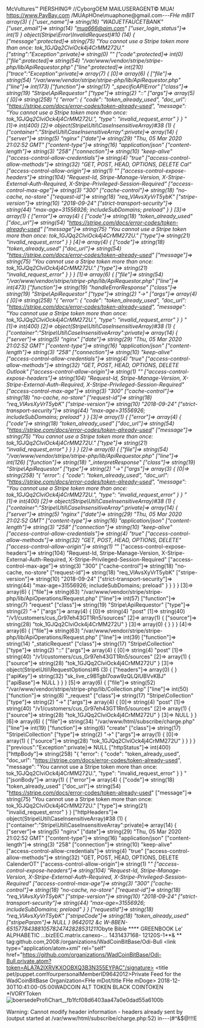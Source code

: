 McVultures™
PIERSHING®
//CyborgOEM
MAILUSERAGENT©
MUA!
https://www.PayBay.com
/MUApHOne\muaphone@gmail.com---***FHe mBIT array(3) { ["user_name"]=> string(16) "WADJETFAUCETBANK" ["user_email"]=> string(14) "mua666@aim.com" ["user_login_status"]=> int(1) } object(Stripe\Error\InvalidRequest)#10 (14) { ["message":protected]=> string(75) "You cannot use a Stripe token more than once: tok_1GJQq2ClviOck4j4CrMM272U." ["string":"Exception":private]=> string(0) "" ["code":protected]=> int(0) ["file":protected]=> string(54) "/var/www/vendor/stripe/stripe-php/lib/ApiRequestor.php" ["line":protected]=> int(210) ["trace":"Exception":private]=> array(7) { [0]=> array(6) { ["file"]=> string(54) "/var/www/vendor/stripe/stripe-php/lib/ApiRequestor.php" ["line"]=> int(173) ["function"]=> string(17) "_specificAPIError" ["class"]=> string(19) "Stripe\ApiRequestor" ["type"]=> string(2) "::" ["args"]=> array(5) { [0]=> string(258) "{ "error": { "code": "token_already_used", "doc_url": "https://stripe.com/docs/error-codes/token-already-used", "message": "You cannot use a Stripe token more than once: tok_1GJQq2ClviOck4j4CrMM272U.", "type": "invalid_request_error" } } " [1]=> int(400) [2]=> object(Stripe\Util\CaseInsensitiveArray)#38 (1) { ["container":"Stripe\Util\CaseInsensitiveArray":private]=> array(14) { ["server"]=> string(5) "nginx" ["date"]=> string(29) "Thu, 05 Mar 2020 21:02:52 GMT" ["content-type"]=> string(16) "application/json" ["content-length"]=> string(3) "258" ["connection"]=> string(10) "keep-alive" ["access-control-allow-credentials"]=> string(4) "true" ["access-control-allow-methods"]=> string(32) "GET, POST, HEAD, OPTIONS, DELETE Cal" ["access-control-allow-origin"]=> string(1) "*" ["access-control-expose-headers"]=> string(104) "Request-Id, Stripe-Manage-Version, X-Stripe-External-Auth-Required, X-Stripe-Privileged-Session-Required" ["access-control-max-age"]=> string(3) "300" ["cache-control"]=> string(18) "no-cache, no-store" ["request-id"]=> string(18) "req_VlAvsXyVrT5ybK" ["stripe-version"]=> string(10) "2018-09-24" ["strict-transport-security"]=> string(44) "max-age=31556926; includeSubDomains; preload" } } [3]=> array(1) { ["error"]=> array(4) { ["code"]=> string(18) "token_already_used" ["doc_url"]=> string(54) "https://stripe.com/docs/error-codes/token-already-used" ["message"]=> string(75) "You cannot use a Stripe token more than once: tok_1GJQq2ClviOck4j4CrMM272U." ["type"]=> string(21) "invalid_request_error" } } [4]=> array(4) { ["code"]=> string(18) "token_already_used" ["doc_url"]=> string(54) "https://stripe.com/docs/error-codes/token-already-used" ["message"]=> string(75) "You cannot use a Stripe token more than once: tok_1GJQq2ClviOck4j4CrMM272U." ["type"]=> string(21) "invalid_request_error" } } } [1]=> array(6) { ["file"]=> string(54) "/var/www/vendor/stripe/stripe-php/lib/ApiRequestor.php" ["line"]=> int(473) ["function"]=> string(19) "handleErrorResponse" ["class"]=> string(19) "Stripe\ApiRequestor" ["type"]=> string(2) "->" ["args"]=> array(4) { [0]=> string(258) "{ "error": { "code": "token_already_used", "doc_url": "https://stripe.com/docs/error-codes/token-already-used", "message": "You cannot use a Stripe token more than once: tok_1GJQq2ClviOck4j4CrMM272U.", "type": "invalid_request_error" } } " [1]=> int(400) [2]=> object(Stripe\Util\CaseInsensitiveArray)#38 (1) { ["container":"Stripe\Util\CaseInsensitiveArray":private]=> array(14) { ["server"]=> string(5) "nginx" ["date"]=> string(29) "Thu, 05 Mar 2020 21:02:52 GMT" ["content-type"]=> string(16) "application/json" ["content-length"]=> string(3) "258" ["connection"]=> string(10) "keep-alive" ["access-control-allow-credentials"]=> string(4) "true" ["access-control-allow-methods"]=> string(32) "GET, POST, HEAD, OPTIONS, DELETE Outlook" ["access-control-allow-origin"]=> string(1) "*" ["access-control-expose-headers"]=> string(104) "Request-Id, Stripe-Manage-Version, X-Stripe-External-Auth-Required, X-Stripe-Privileged-Session-Required" ["access-control-max-age"]=> string(3) "300" ["cache-control"]=> string(18) "no-cache, no-store" ["request-id"]=> string(18) "req_VlAvsXyVrT5ybK" ["stripe-version"]=> string(10) "2018-09-24" ["strict-transport-security"]=> string(44) "max-age=31556926; includeSubDomains; preload" } } [3]=> array(1) { ["error"]=> array(4) { ["code"]=> string(18) "token_already_used" ["doc_url"]=> string(54) "https://stripe.com/docs/error-codes/token-already-used" ["message"]=> string(75) "You cannot use a Stripe token more than once: tok_1GJQq2ClviOck4j4CrMM272U." ["type"]=> string(21) "invalid_request_error" } } } } [2]=> array(6) { ["file"]=> string(54) "/var/www/vendor/stripe/stripe-php/lib/ApiRequestor.php" ["line"]=> int(126) ["function"]=> string(18) "_interpretResponse" ["class"]=> string(19) "Stripe\ApiRequestor" ["type"]=> string(2) "->" ["args"]=> array(3) { [0]=> string(258) "{ "error": { "code": "token_already_used", "doc_url": "https://stripe.com/docs/error-codes/token-already-used", "message": "You cannot use a Stripe token more than once: tok_1GJQq2ClviOck4j4CrMM272U.", "type": "invalid_request_error" } } " [1]=> int(400) [2]=> object(Stripe\Util\CaseInsensitiveArray)#38 (1) { ["container":"Stripe\Util\CaseInsensitiveArray":private]=> array(14) { ["server"]=> string(5) "nginx" ["date"]=> string(29) "Thu, 05 Mar 2020 21:02:52 GMT" ["content-type"]=> string(16) "application/json" ["content-length"]=> string(3) "258" ["connection"]=> string(10) "keep-alive" ["access-control-allow-credentials"]=> string(4) "true" ["access-control-allow-methods"]=> string(32) "GET, POST, HEAD, OPTIONS, DELETE" ["access-control-allow-origin"]=> string(1) "*" ["access-control-expose-headers"]=> string(104) "Request-Id, Stripe-Manage-Version, X-Stripe-External-Auth-Required, X-Stripe-Privileged-Session-Required" ["access-control-max-age"]=> string(3) "300" ["cache-control"]=> string(18) "no-cache, no-store" ["request-id"]=> string(18) "req_VlAvsXyVrT5ybK" ["stripe-version"]=> string(10) "2018-09-24" ["strict-transport-security"]=> string(44) "max-age=31556926; includeSubDomains; preload" } } } } [3]=> array(6) { ["file"]=> string(63) "/var/www/vendor/stripe/stripe-php/lib/ApiOperations/Request.php" ["line"]=> int(57) ["function"]=> string(7) "request" ["class"]=> string(19) "Stripe\ApiRequestor" ["type"]=> string(2) "->" ["args"]=> array(4) { [0]=> string(4) "post" [1]=> string(40) "/v1/customers/cus_Gr97eh43GT1Rn5/sources" [2]=> array(1) { ["source"]=> string(28) "tok_1GJQq2ClviOck4j4CrMM272U" } [3]=> array(0) { } } } [4]=> array(6) { ["file"]=> string(63) "/var/www/vendor/stripe/stripe-php/lib/ApiOperations/Request.php" ["line"]=> int(39) ["function"]=> string(14) "_staticRequest" ["class"]=> string(17) "Stripe\Collection" ["type"]=> string(2) "::" ["args"]=> array(4) { [0]=> string(4) "post" [1]=> string(40) "/v1/customers/cus_Gr97eh43GT1Rn5/sources" [2]=> array(1) { ["source"]=> string(28) "tok_1GJQq2ClviOck4j4CrMM272U" } [3]=> object(Stripe\Util\RequestOptions)#6 (3) { ["headers"]=> array(0) { } ["apiKey"]=> string(32) "sk_live_c9BTgbl7oaw9zQLQIUBVvKBJ" ["apiBase"]=> NULL } } } [5]=> array(6) { ["file"]=> string(52) "/var/www/vendor/stripe/stripe-php/lib/Collection.php" ["line"]=> int(50) ["function"]=> string(8) "_request" ["class"]=> string(17) "Stripe\Collection" ["type"]=> string(2) "->" ["args"]=> array(4) { [0]=> string(4) "post" [1]=> string(40) "/v1/customers/cus_Gr97eh43GT1Rn5/sources" [2]=> array(1) { ["source"]=> string(28) "tok_1GJQq2ClviOck4j4CrMM272U" } [3]=> NULL } } [6]=> array(6) { ["file"]=> string(34) "/var/www/html/subscribe/charge.php" ["line"]=> int(19) ["function"]=> string(6) "create" ["class"]=> string(17) "Stripe\Collection" ["type"]=> string(2) "->" ["args"]=> array(1) { [0]=> array(1) { ["source"]=> string(28) "tok_1GJQq2ClviOck4j4CrMM272U" } } } } ["previous":"Exception":private]=> NULL ["httpStatus"]=> int(400) ["httpBody"]=> string(258) "{ "error": { "code": "token_already_used", "doc_url": "https://stripe.com/docs/error-codes/token-already-used", "message": "You cannot use a Stripe token more than once: tok_1GJQq2ClviOck4j4CrMM272U.", "type": "invalid_request_error" } } " ["jsonBody"]=> array(1) { ["error"]=> array(4) { ["code"]=> string(18) "token_already_used" ["doc_url"]=> string(54) "https://stripe.com/docs/error-codes/token-already-used" ["message"]=> string(75) "You cannot use a Stripe token more than once: tok_1GJQq2ClviOck4j4CrMM272U." ["type"]=> string(21) "invalid_request_error" } } ["httpHeaders"]=> object(Stripe\Util\CaseInsensitiveArray)#38 (1) { ["container":"Stripe\Util\CaseInsensitiveArray":private]=> array(14) { ["server"]=> string(5) "nginx" ["date"]=> string(29) "Thu, 05 Mar 2020 21:02:52 GMT" ["content-type"]=> string(16) "application/json" ["content-length"]=> string(3) "258" ["connection"]=> string(10) "keep-alive" ["access-control-allow-credentials"]=> string(4) "true" ["access-control-allow-methods"]=> string(32) "GET, POST, HEAD, OPTIONS, DELETE CalenderOT" ["access-control-allow-origin"]=> string(1) "*" ["access-control-expose-headers"]=> string(104) "Request-Id, Stripe-Manage-Version, X-Stripe-External-Auth-Required, X-Stripe-Privileged-Session-Required" ["access-control-max-age"]=> string(3) "300" ["cache-control"]=> string(18) "no-cache, no-store" ["request-id"]=> string(18) "req_VlAvsXyVrT5ybK" ["stripe-version"]=> string(10) "2018-09-24" ["strict-transport-security"]=> string(44) "max-age=31556926; includeSubDomains; preload" } } ["requestId"]=> string(18) "req_VlAvsXyVrT5ybK" ["stripeCode"]=> string(18) "token_already_used" ["stripeParam"]=> NULL }  9642012 &c  W-8BEN-651577843881057824742828531211*Obyte Bible **** GREENBOOK Le' ALPHABETIC ...bizEEC.matrix.canexo-... 1431437168- 12120S-1**& **<?xml version="1.0" encoding="UTF-8"?> <feed xmlns="http://www.w3.org/2005/Atom" xmlns:media="http://search.muavivivi.com/mrss/" xml:lang="en-US"> <id>tag:github.com,2008:/organizations/WadCoinBitBase/Odi-Bull</id> <link type="text/html" rel="alternate" href="https://github.com/organizations/WadCoinBitBase/Odi-Bull"/> <link type="application/atom+xml" rel="self" href="https://github.com/organizations/WadCoinBitBase/Odi-Bull.private.atom?token=ALA7A2IXRVKXOOBXQ3B3N355EYPAC"/signature> <title pet/puppet.comYourpersonalMemberID9642012>Private Feed for the WadCoinBitBase Organization<FHe mDot/title FHe mDoge> <updated>2018-12-30T10:41:00-05:00</updated>WADCOIN </feed>ALT TOKEN BLACK COINTOKEN *IVORYToken![boersedeProfiChart__fb1fcf08d6403aa47a0e0dad55a6100b](https://user-images.githubusercontent.com/46264425/155486042-a3f66fd6-73ab-40e2-95d0-59139effa9b2.png)


Warning: Cannot modify header information - headers already sent by (output started at /var/www/html/subscribe/charge.php:52) in---(#^&$@!!!E
